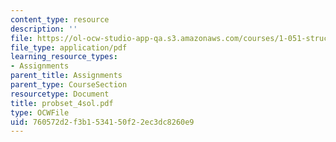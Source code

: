 ```yaml
---
content_type: resource
description: ''
file: https://ol-ocw-studio-app-qa.s3.amazonaws.com/courses/1-051-structural-engineering-design-fall-2003/760572d2f3b1534150f22ec3dc8260e9_probset_4sol.pdf
file_type: application/pdf
learning_resource_types:
- Assignments
parent_title: Assignments
parent_type: CourseSection
resourcetype: Document
title: probset_4sol.pdf
type: OCWFile
uid: 760572d2-f3b1-5341-50f2-2ec3dc8260e9
---
```

